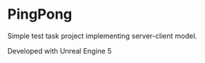 # PingPong

Simple test task project implementing server-client model.

[](https://i.imgur.com/b47SwvR.jpeg)
[](https://i.imgur.com/UkSUq6p.jpeg)
[](https://i.imgur.com/5JclhQR.jpeg)

Developed with Unreal Engine 5
